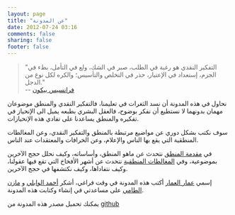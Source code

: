 ```yaml
---
layout: page
title: "عن المدونة"
date: 2012-07-24 03:16
comments: false
sharing: false
footer: false
---
```

> "التفكير النقدي هو رغبة في الطلب، صبر في الشك، ولع في التأمل، بطء في الجزم، إستعداد في الإعتبار، حذر في التخلص والتأسيس؛ والكره لكل نوع من الدجل."  
> -- [فرانسيس بيكون](http://ar.wikipedia.org/wiki/فرانسيس_بيكون)


نحاول في هذه المدونة أن نسد الثغرات في تعليمنا، فالتفكير النقدي والمنطق موضوعان مهمان بدونهما لا نستطيع أن نفكر بوضوح، فالعقل البشري بطبعه يميل الى الإنحياز في تفكيره والمنطق يساعدنا على تفادي هذه الإنحيازات.

سوف نكتب بشكل دوري عن مواضيع مرتبطة بالمنطق والتفكير النقدي، وعن المغالطات المنطقية التي يقع بها الناس والإعلام، وعن الخرافات والمعتقدات عند الناس.

في [مقدمة المنطق](/logic) نتحدث عن ماهو المنطق، وأساساته، وكيف نحلل حجج الآخرين بموضوعية، وفي [المغالطات المنطقية](/logical-fallacies) نتحدث عن أشهر الأفخاخ التي تقع فيها عقولنا، وكيف نتفاداها، وكيف نكتشفها في حجج الآخرين.


إسمي [عمار العمار](http://twitter.com/a3ammar) أكتب هذه المدونة في وقت فراغي، أشكر [أحمد الوابلي](http://twitter.com/ahmadalwably) و [مازن الطامي](http://twitter.com/xternl) على مساعدتي في إنشاء وكتابت هذه المدونة.

يمكنك تحميل مصدر هذه المدونة من [github](https://github.com/a3ammar/a3ammar.github.com)